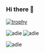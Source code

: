 ### Hi there 👋

[![trophy](https://github-profile-trophy.vercel.app/?username=sulemanof&theme=tokyonight)](https://github.com/ryo-ma/github-profile-trophy)

<p align="left"><img align="left" src="https://github-readme-stats.vercel.app/api/top-langs?username=sulemanof&show_icons=true&theme=gruvbox&locale=en&layout=compact" alt="adie" /></p>

<p align="left"><img align="center" src="https://github-readme-stats.vercel.app/api?username=sulemanof&show_icons=true&theme=gruvbox&locale=en" alt="adie" /></p>

<p align="left"><img align="center" src="https://github-readme-streak-stats.herokuapp.com/?user=sulemanof&theme=gruvbox" alt="adie" /></p>

<!--
**sulemanof/sulemanof** is a ✨ _special_ ✨ repository because its `README.md` (this file) appears on your GitHub profile.

Here are some ideas to get you started:

- 🔭 I’m currently working on ...
- 🌱 I’m currently learning ...
- 👯 I’m looking to collaborate on ...
- 🤔 I’m looking for help with ...
- 💬 Ask me about ...
- 📫 How to reach me: ...
- 😄 Pronouns: ...
- ⚡ Fun fact: ...
-->
